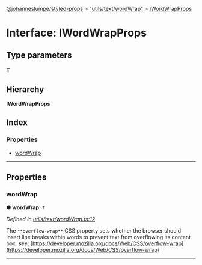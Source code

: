 [@johanneslumpe/styled-props](../README.md) > ["utils/text/wordWrap"](../modules/_utils_text_wordwrap_.md) > [IWordWrapProps](../interfaces/_utils_text_wordwrap_.iwordwrapprops.md)

# Interface: IWordWrapProps

## Type parameters
#### T 
## Hierarchy

**IWordWrapProps**

## Index

### Properties

* [wordWrap](_utils_text_wordwrap_.iwordwrapprops.md#wordwrap)

---

## Properties

<a id="wordwrap"></a>

###  wordWrap

**● wordWrap**: *`T`*

*Defined in [utils/text/wordWrap.ts:12](https://github.com/johanneslumpe/styled-props/blob/3abf398/src/utils/text/wordWrap.ts#L12)*

The `**overflow-wrap**` CSS property sets whether the browser should insert line breaks within words to prevent text from overflowing its content box.
*__see__*: [https://developer.mozilla.org/docs/Web/CSS/overflow-wrap](https://developer.mozilla.org/docs/Web/CSS/overflow-wrap)

___

